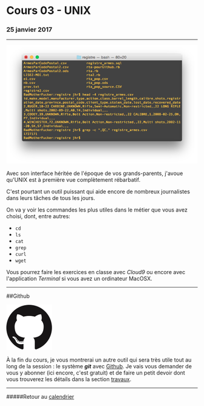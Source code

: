 # Cours 03 - UNIX
### 25 janvier 2017
-----

![](/assets/terminal.png)

Avec son interface héritée de l'époque de vos grands-parents, j'avoue qu'UNIX est à première vue complètement rébarbatif.

C'est pourtant un outil puissant qui aide encore de nombreux journalistes dans leurs tâches de tous les jours.

On va y voir les commandes les plus utiles dans le métier que vous avez choisi, dont, entre autres:

- `cd`
- `ls`
- `cat`
- `grep`
- `curl`
- `wget`

Vous pourrez faire les exercices en classe avec *Cloud9* ou encore avec l'application *Terminal* si vous avez un ordinateur MacOSX.

-----

##Github

![](/assets/logo-github.png)

À la fin du cours, je vous montrerai un autre outil qui sera très utile tout au long de la session&nbsp;: le système _**git**_ avec [Github](http://github.com). Je vais vous demander de vous y abonner (ici encore, c'est gratuit) et de faire un petit devoir dont vous trouverez les détails dans la section [travaux](travaux.md#abonnement-à-github).

-----

#####Retour au [calendrier](/calendrier.md)
